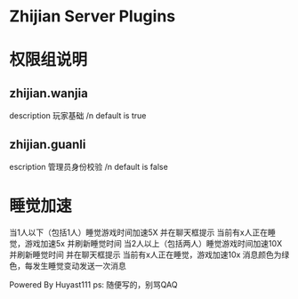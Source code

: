 # Zhijian Server Plugins
# 权限组说明
## zhijian.wanjia
description 玩家基础 /n
default is true
## zhijian.guanli
escription 管理员身份校验 /n
default is false

# 睡觉加速
当1人以下（包括1人）睡觉游戏时间加速5X
并在聊天框提示 当前有x人正在睡觉，游戏加速5x
并刷新睡觉时间
当2人以上（包括两人）睡觉游戏时间加速10X
并刷新睡觉时间
并在聊天框提示 当前有x人正在睡觉，游戏加速10x
消息颜色为绿色，每发生睡觉变动发送一次消息

Powered By Huyast111
ps: 随便写的，别骂QAQ
